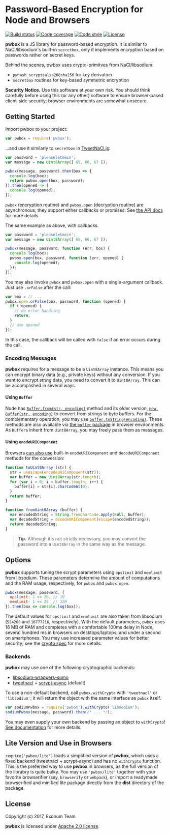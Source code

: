 # Password-Based Encryption for Node and Browsers

[![Build status][travis-image]][travis-url]
[![Code coverage][coveralls-image]][coveralls-url]
[![Code style][code-style-image]][code-style-url]
[![License][license-image]][license-url]

[travis-image]: https://img.shields.io/travis/exonum/pwbox.svg?style=flat-square
[travis-url]: https://travis-ci.org/exonum/pwbox
[coveralls-image]: https://img.shields.io/coveralls/exonum/pwbox.svg?style=flat-square
[coveralls-url]: https://coveralls.io/github/exonum/pwbox
[code-style-image]: https://img.shields.io/badge/code%20style-semistandard-brightgreen.svg?style=flat-square
[code-style-url]: https://github.com/Flet/semistandard
[license-image]: https://img.shields.io/github/license/exonum/pwbox.svg?style=flat-square
[license-url]: https://opensource.org/licenses/Apache-2.0

**pwbox** is a JS library for password-based encryption. It is similar to
NaCl/libsodium's built-in `secretbox`, only it implements
encryption based on passwords rather on secret keys.

Behind the scenes, pwbox uses crypto-primitves from NaCl/libsodium:
- `pwhash_scryptsalsa208sha256` for key derivation
- `secretbox` routines for key-based symmetric encryption

**Security Notice.** Use this software at your own risk. You should think carefully
before using this (or any other) software to ensure browser-based client-side
security; browser environments are somewhat unsecure.

## Getting Started

Import pwbox to your project:

```javascript
var pwbox = require('pwbox');
```

...and use it similarly to `secretbox` in [TweetNaCl.js](http://tweetnacl.js.org/):

```javascript
var password = 'pleaseletmein';
var message = new Uint8Array([ 65, 66, 67 ]);

pwbox(message, password).then(box => {
  console.log(box);
  return pwbox.open(box, password);
}).then(opened => {
  console.log(opened);
});
```

`pwbox` (encryption routine) and `pwbox.open` (decryption routine) are asynchronous;
they support either callbacks or promises.
See [the API docs](doc/API.md) for more details.

The same example as above, with callbacks.

```javascript
var password = 'pleaseletmein';
var message = new Uint8Array([ 65, 66, 67 ]);

pwbox(message, password, function (err, box) {
  console.log(box);
  pwbox.open(box, password, function (err, opened) {
    console.log(opened);
  });
});
```

You may also invoke `pwbox` and `pwbox.open` with a single-argument callback.
Just use `.orFalse` after the call:

```javascript
var box = // ...
pwbox.open.orFalse(box, password, function (opened) {
  if (!opened) {
    // do error handling
    return;
  }
  // use opened
});
```

In this case, the callback will be called with `false` if an error occurs during the call.

### Encoding Messages

**pwbox** requires for a message to be a `Uint8Array` instance. This means you can
encrypt binary data (e.g., private keys) without any conversion. If you want
to encrypt *string* data, you need to convert it to `Uint8Array`. This can be
accomplished in several ways.

#### Using `Buffer`

Node has [`Buffer.from(str, encoding)`][node-bufferfrom] method
and its older version, [`new Buffer(str, encoding)`][node-newbuffer] to
convert from strings to byte buffers.
For the complementary operation, you may use [`buffer.toString(encoding)`][node-buffertostring].
These methods are also available
via [the `buffer` package][npm-buffer] in browser environments. As `Buffer`s
inherit from `Uint8Array`, you may freely pass them as messages.

#### Using `enodeURIComponent`

Browsers [can also use][so-str-to-buffer]
built-in `enodeURIComponent` and `decodeURIComponent` methods for the conversion:

```javascript
function toUint8Array (str) {
  str = unescape(encodeURIComponent(str));
  var buffer = new Uint8Array(str.length);
  for (var i = 0; i < buffer.length; i++) {
    buffer[i] = str[i].charCodeAt(0);
  }
  return buffer;
}

function fromUint8Array (buffer) {
  var encodedString = String.fromCharCode.apply(null, buffer);
  var decodedString = decodeURIComponent(escape(encodedString));
  return decodedString;
}
```

> **Tip.** Although it's not strictly necessary, you may convert the password
> into a `Uint8Array` in the same way as the message.

## Options

**pwbox** supports tuning the scrypt parameters using `opslimit` and `memlimit` from
libsodium. These parameters determine the amount of computations and
the RAM usage, respectively, for `pwbox` and `pwbox.open`.

```javascript
pwbox(message, password, {
  opslimit: 1 << 20, // 1M
  memlimit: 1 << 25  // 32M
}).then(box => console.log(box));
```

The default values for `opslimit` and `memlimit` are also taken from libsodium
(`524288` and `16777216`, respectively). With the default parameters, `pwbox`
uses 16 MB of RAM and completes
with a comfortable 100ms delay in Node, several hundred ms in browsers
on desktops/laptops, and under a second on smartphones.
You may use increased parameter values for better security;
see the [crypto spec](doc/cryptography.md#parameter-validation) for more details.

### Backends

**pwbox** may use one of the following cryptographic backends:

- [libsodium-wrappers-sumo][libsodium]
- [tweetnacl][tweetnacl] + [scrypt-async][scrypt-async] (default)

To use a non-default backend, call `pwbox.withCrypto` with `'tweetnacl'`
or `'libsodium'`; it will return the
object with the same interface as `pwbox` itself.

```javascript
var sodiumPwbox = require('pwbox').withCrypto('libsodium');
sodiumPwbox(message, password).then(/* ... */);
```

You may even supply your own backend by passing an object to `withCrypto`!
[See documentation](doc/API.md#withcrypto) for more details.

## Lite Version and Use in Browsers

`require('pwbox/lite')` loads a simplified version of **pwbox**, which
uses a fixed backend (tweetnacl + scrypt-async) and has no `withCrypto` function.
This is the preferred way to use **pwbox** in browsers, as the full version
of the librabry is quite bulky. You may use `'pwbox/lite'` together with
your favorite browserifier (say, `browserify` or `webpack`), or
import a readymade browserified and minified lite package directly
from the **dist** directory of the package.

[libsodium]: https://www.npmjs.com/package/libsodium-wrappers-sumo
[tweetnacl]: https://www.npmjs.com/package/tweetnacl
[scrypt-async]: https://www.npmjs.com/package/scrypt-async

## License

Copyright (c) 2017, Exonum Team

**pwbox** is licensed under [Apache 2.0 license](LICENSE).

[node-bufferfrom]: https://nodejs.org/dist/latest-v6.x/docs/api/buffer.html#buffer_class_method_buffer_from_string_encoding
[node-newbuffer]: https://nodejs.org/dist/latest-v6.x/docs/api/buffer.html#buffer_new_buffer_string_encoding
[node-buffertostring]: https://nodejs.org/dist/latest-v6.x/docs/api/buffer.html#buffer_buf_tostring_encoding_start_end
[npm-buffer]: https://www.npmjs.com/package/buffer
[so-str-to-buffer]: https://stackoverflow.com/questions/17191945/conversion-between-utf-8-arraybuffer-and-string
